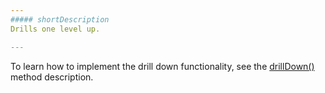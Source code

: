 ```yaml
---
##### shortDescription
Drills one level up.

---
```

To learn how to implement the drill down functionality, see the [drillDown()](/api-reference/20%20Data%20Visualization%20Widgets/dxTreeMap/6%20Node/3%20Methods/drillDown().md '/Documentation/ApiReference/Data_Visualization_Widgets/dxTreeMap/Node/Methods/#drillDown') method description.